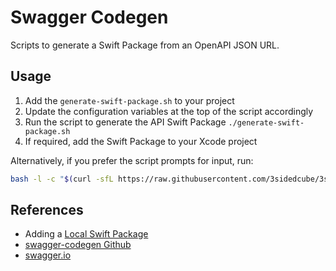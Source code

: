 # Swagger Codegen

Scripts to generate a Swift Package from an OpenAPI JSON URL.

## Usage

1. Add the `generate-swift-package.sh` to your project
2. Update the configuration variables at the top of the script accordingly
3. Run the script to generate the API Swift Package `./generate-swift-package.sh`
4. If required, add the Swift Package to your Xcode project

Alternatively, if you prefer the script prompts for input, run:
```bash
bash -l -c "$(curl -sfL https://raw.githubusercontent.com/3sidedcube/3sc-ios/master/swagger-codegen/generate.sh)"
```

## References

* Adding a [Local Swift Package](https://developer.apple.com/documentation/xcode/organizing-your-code-with-local-packages)
* [swagger-codegen Github](https://github.com/swagger-api/swagger-codegen)
* [swagger.io](https://swagger.io/tools/swagger-codegen/)

